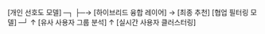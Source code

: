 [개인 선호도 모델] ─┐
                  ├─→ [하이브리드 융합 레이어] → [최종 추천]
[협업 필터링 모델] ─┘
         ↑
[유사 사용자 그룹 분석]
         ↑
[실시간 사용자 클러스터링]